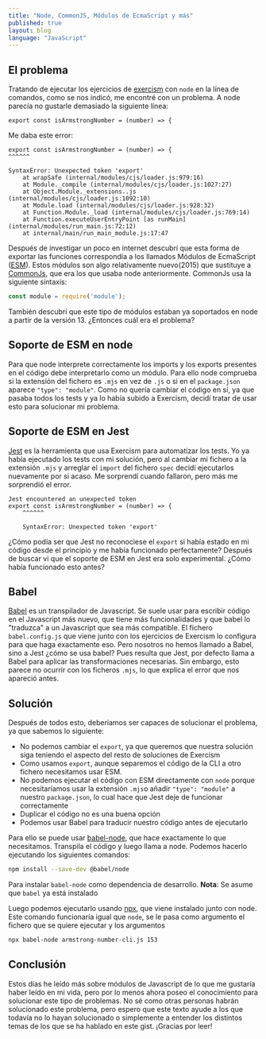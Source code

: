 ```yaml
---
title: "Node, CommonJS, Módulos de EcmaScript y más" 
published: true
layout: blog
language: "JavaScript"
---
```

## El problema
Tratando de ejecutar los ejercicios de [exercism](https://exercism.io/) con `node` en la línea de comandos, como se nos indicó, me encontré con un problema. A node parecía no gustarle demasiado la siguiente línea:

```export const isArmstrongNumber = (number) => {```

Me daba este error:
```
export const isArmstrongNumber = (number) => {
^^^^^^

SyntaxError: Unexpected token 'export'
    at wrapSafe (internal/modules/cjs/loader.js:979:16)
    at Module._compile (internal/modules/cjs/loader.js:1027:27)
    at Object.Module._extensions..js (internal/modules/cjs/loader.js:1092:10)
    at Module.load (internal/modules/cjs/loader.js:928:32)
    at Function.Module._load (internal/modules/cjs/loader.js:769:14)
    at Function.executeUserEntryPoint [as runMain] (internal/modules/run_main.js:72:12)
    at internal/main/run_main_module.js:17:47
```
Después de investigar un poco en internet descubrí que esta forma de exportar las funciones correspondía a los llamados Módulos de EcmaScript ([ESM](https://262.ecma-international.org/10.0/#sec-modules)). Estos módulos son algo relativamente nuevo(2015) que sustituye a [CommonJs](https://es.wikipedia.org/wiki/CommonJS), que era los que usaba node anteriormente. CommonJs usa la siguiente sintaxis: 
```javascript
const module = require('module');
```
También descubrí que este tipo de módulos estaban ya soportados en node a partir de la versión 13. ¿Entonces cuál era el problema?
## Soporte de ESM en node
Para que node interprete correctamente los imports y los exports presentes en el código debe interpretarlo como un módulo. Para ello node comprueba si la extensión del fichero es `.mjs` en vez de `.js` o si en el `package.json` aparece  `"type": "module"`. Como no quería cambiar el código en sí, ya que pasaba todos los tests y ya lo había subido a Exercism, decidí tratar de usar esto para solucionar mi problema.

## Soporte de ESM en Jest
[Jest](https://jestjs.io/) es la herramienta que usa Exercism para automatizar los tests. Yo ya había ejecutado los tests con mi solución, pero al cambiar mi fichero a la extensión `.mjs` y arreglar el `import` del fichero `spec` decidí ejecutarlos nuevamente por si acaso. Me sorprendí cuando fallaron, pero más me sorprendió el error.
```
Jest encountered an unexpected token
export const isArmstrongNumber = (number) => {
    ^^^^^^

    SyntaxError: Unexpected token 'export'
 ```
 ¿Cómo podía ser que Jest no reconociese el `export` si había estado en mi código desde el principio y me había funcionado perfectamente? Después de buscar vi que el soporte de ESM en Jest era solo experimental. ¿Cómo había funcionado esto antes?
 ## Babel
 [Babel](https://babeljs.io/) es un transpilador de Javascript. Se suele usar para escribir código en el Javascript más nuevo, que tiene más funcionalidades y que babel lo "traduzca" a un Javascript que sea más compatible. El fichero `babel.config.js` que viene junto con los ejercicios de Exercism lo configura para que haga exactamente eso. Pero nosotros  no hemos llamado a Babel, sino a Jest ¿cómo se usa babel? Pues resulta que Jest, por defecto llama a Babel para aplicar las transformaciones necesarias. Sin embargo, esto parece no ocurrir con los ficheros `.mjs`, lo que explica el error que nos apareció antes. 
## Solución
Después de todos esto, deberíamos ser capaces de solucionar el problema, ya que sabemos lo siguiente:
* No podemos cambiar el `export`, ya que queremos que nuestra solución siga teniendo el aspecto del resto de soluciones de Exercism
* Como usamos `export`, aunque separemos el código de la CLI a otro fichero necesitamos usar ESM. 
* No podemos ejecutar el código con ESM directamente con `node` porque necesitaríamos usar la extensión `.mjs`o añadir `"type": "module"` a nuestro `package.json`, lo cual hace que Jest deje de funcionar correctamente
* Duplicar el código no es una buena opción
* Podemos usar Babel para traducir nuestro código antes de ejecutarlo

Para ello se puede usar [babel-node](https://babeljs.io/docs/en/babel-node), que hace exactamente lo que necesitamos. Transpila el código y luego llama a node.
Podemos hacerlo ejecutando los siguientes comandos:
```sh
npm install --save-dev @babel/node
```
Para instalar `babel-node` como dependencia de desarrollo.
**Nota**: Se asume que `babel` ya está instalado

Luego podemos ejecutarlo usando [npx](https://www.npmjs.com/package/npx), que viene instalado junto con node. Este comando funcionaría igual que `node`, se le pasa como argumento el fichero que se quiere ejecutar y los argumentos
```sh
npx babel-node armstrong-number-cli.js 153
```
## Conclusión
Estos días he leído más sobre módulos de Javascript de lo que me  gustaría haber leído en mi vida, pero por lo menos ahora poseo el conocimiento para solucionar este tipo de problemas. No sé como otras personas habrán solucionado este problema, pero espero que este texto ayude a los que todavía no lo hayan solucionado o simplemente a entender los distintos temas de los que se ha hablado en este gist. ¡Gracias por leer!
